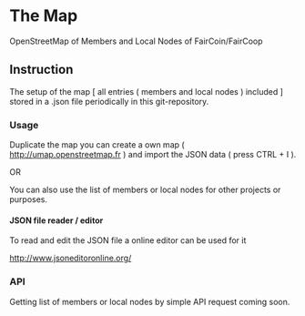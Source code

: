 # The Map
OpenStreetMap of Members and Local Nodes of FairCoin/FairCoop

## Instruction

The setup of the map [ all entries ( members and local nodes ) included ] stored in a .json file periodically in this git-repository.

### Usage

Duplicate the map you can create a own map ( http://umap.openstreetmap.fr ) and import the JSON data ( press CTRL + I ).

OR

You can also use the list of members or local nodes for other projects or purposes. 

#### JSON file reader / editor
To read and edit the JSON file a online editor can be used for it

http://www.jsoneditoronline.org/

### API

Getting list of members or local nodes by simple API request coming soon.
